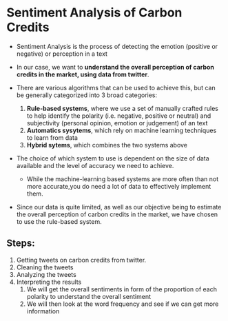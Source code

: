 # Sentiment Analysis of Carbon Credits

* Sentiment Analysis is the process of detecting the emotion (positive or negative) or perception in a text
* In our case, we want to **understand the overall perception of carbon credits in the market, using data from twitter**.
* There are various algorithms that can be used to achieve this, but can be generally categorized into 3 broad categories:
    1. **Rule-based systems**, where we use a set of manually crafted rules to help identify the polarity (i.e. negative, positive or neutral) and subjectivity (personal opinion, emotion or judgement) of an text
    1. **Automatics sysytems**, which rely on machine learning techniques to learn from data
    1. **Hybrid sytems**, which combines the two systems above

* The choice of which system to use is dependent on the size of data available and the level of accuracy we need to achieve.
    * While the machine-learning based systems are more often than not more accurate,you do need a lot of data to effectively implement them. 
* Since our data is quite limited, as well as our objective being to estimate the overall perception of carbon credits in the market, we have chosen to use the rule-based system.

## Steps:
1. Getting tweets on carbon credits from twitter.
2. Cleaning the tweets
3. Analyzing the tweets
4. Interpreting the results
    1. We will get the overall sentiments in form of the proportion of each polarity to understand the overall sentiment
    1. We will then look at the word frequency and see if we can get more information
